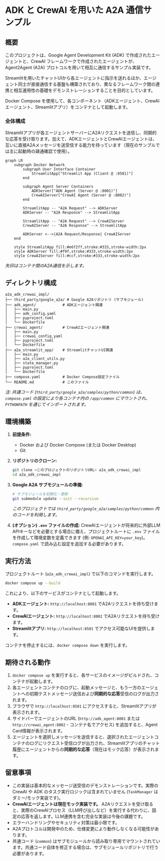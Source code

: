 # ADK と CrewAI を用いた A2A 通信サンプル

## 概要

このプロジェクトは、Google Agent Development Kit (ADK) で作成されたエージェントと、CrewAI フレームワークで作成されたエージェントが、Agent2Agent (A2A) プロトコルを用いて相互に通信するサンプル実装です。

Streamlitを用いたチャットUIから各エージェントに指示を送れるほか、エージェント同士が直接通信する基盤も構築されており、異なるフレームワーク間の連携と相互運用性の基礎をデモンストレーションすることを目的としています。

Docker Compose を使用して、各コンポーネント（ADKエージェント、CrewAIエージェント、Streamlitアプリ）をコンテナとして起動します。

### 全体構成

Streamlitアプリが各エージェントサーバーにA2Aリクエストを送信し、同期的な応答を受け取ります。加えて、ADKエージェントとCrewAIエージェントは、互いに直接A2Aメッセージを送受信する能力を持っています（現在のサンプルでは主に起動時の疎通確認で使用）。

```mermaid
graph LR
    subgraph Docker Network
        subgraph User Interface Container
            StreamlitApp["Streamlit App (Client @ :8501)"]
        end

        subgraph Agent Server Containers
            ADKServer["ADK Agent (Server @ :8001)"]
            CrewAIServer["CrewAI Agent (Server @ :8002)"]
        end

        StreamlitApp -- "A2A Request" --> ADKServer
        ADKServer -- "A2A Response" --> StreamlitApp

        StreamlitApp -- "A2A Request" --> CrewAIServer
        CrewAIServer -- "A2A Response" --> StreamlitApp

        ADKServer <-->|A2A Request/Response| CrewAIServer
    end

    style StreamlitApp fill:#e6f2ff,stroke:#333,stroke-width:2px
    style ADKServer fill:#f9f,stroke:#333,stroke-width:2px
    style CrewAIServer fill:#ccf,stroke:#333,stroke-width:2px
```
*矢印はコンテナ間のA2A通信を示します。*

## ディレクトリ構成

```
a2a_adk_crewai_impl/
├── third_party/google_a2a/ # Google A2Aリポジトリ (サブモジュール)
├── adk_agent/            # ADKエージェント関連
│   ├── main.py
│   ├── adk_config.yaml
│   ├── pyproject.toml
│   └── Dockerfile
├── crewai_agent/         # CrewAIエージェント関連
│   ├── main.py
│   ├── crewai_config.yaml
│   ├── pyproject.toml
│   └── Dockerfile
├── a2a_streamlit_app/    # StreamlitチャットUI関連
│   ├── main.py
│   ├── a2a_client_utils.py
│   ├── state_manager.py
│   ├── pyproject.toml
│   └── Dockerfile
├── compose.yaml          # Docker Compose設定ファイル
└── README.md             # このファイル
```
*注: 共通コード (`third_party/google_a2a/samples/python/common`) は、`compose.yaml` の設定により各コンテナ内の `/app/common` にマウントされ、`PYTHONPATH` を通じてインポートされます。*

## 環境構築

1.  **前提条件:**
    *   Docker および Docker Compose (または Docker Desktop)
    *   Git

2.  **リポジトリのクローン:**
    ```bash
    git clone <このプロジェクトのリポジトリURL> a2a_adk_crewai_impl
    cd a2a_adk_crewai_impl
    ```

3.  **Google A2A サブモジュールの準備:**
    ```bash
    # サブモジュールを初期化・更新
    git submodule update --init --recursive
    ```
    *このプロジェクトでは `third_party/google_a2a/samples/python/common` 内のコードを利用します。*

4.  **(オプション) `.env` ファイルの作成:**
    CrewAIエージェントが将来的に外部LLM APIキーなどを必要とする場合に備え、プロジェクトルートに `.env` ファイルを作成して環境変数を定義できます (例: `OPENAI_API_KEY=your_key`)。`compose.yaml` で読み込む設定を追加する必要があります。

## 実行方法

プロジェクトルート (`a2a_adk_crewai_impl`) で以下のコマンドを実行します。

```bash
docker compose up --build
```

これにより、以下のサービスがコンテナとして起動します。

*   **ADKエージェント:** `http://localhost:8001` でA2Aリクエストを待ち受けます。
*   **CrewAIエージェント:** `http://localhost:8002` でA2Aリクエストを待ち受けます。
*   **Streamlitアプリ:** `http://localhost:8501` でアクセス可能なUIを提供します。

コンテナを停止するには、`docker compose down` を実行します。

## 期待される動作

1.  `docker compose up` を実行すると、各サービスのイメージがビルドされ、コンテナが起動します。
2.  各エージェントコンテナのログに、起動メッセージと、もう一方のエージェントへの初期テストメッセージ送信および**同期的な応答**受信のログが出力されます。
3.  ブラウザで `http://localhost:8501` にアクセスすると、Streamlitアプリが表示されます。
4.  サイドバーでエージェントのURL (`http://adk_agent:8001` または `http://crewai_agent:8002` - コンテナ名でアクセス) を追加すると、Agent Card情報が表示されます。
5.  エージェントを選択しメッセージを送信すると、選択されたエージェントコンテナのログにリクエスト受信ログが出力され、Streamlitアプリのチャット履歴にエージェントからの**同期的な応答**（現在はモック応答）が表示されます。

## 留意事項

*   この実装は基本的なメッセージ送受信のデモンストレーションです。実際の CrewAI や ADK のタスク実行ロジックは含まれていません (`TaskManager` はダミー/モック実装です)。
*   **CrewAIエージェントは現在モック実装です。** A2Aリクエストを受け取ると、実際のCrewAIプロセス（LLM呼び出しなど）を実行する代わりに、固定の応答を返します。LLM連携を含む完全な実装は今後の課題です。
*   エラーハンドリングやセキュリティ対策は最小限です。
*   A2Aプロトコルは開発中のため、仕様変更により動作しなくなる可能性があります。
*   共通コード (`common`) はサブモジュールから読み取り専用でマウントされています。共通コード自体を修正する場合は、サブモジュールリポジトリで行う必要があります。